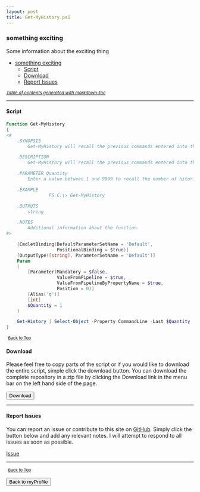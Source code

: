 ```yaml
---
layout: post
title: Get-MyHistory.ps1
---
```


### something exciting

Some information about the exciting thing

- [something exciting](#something-exciting)
  - [Script](#script)
  - [Download](#download)
  - [Report Issues](#report-issues)

<small><i><a href='http://ecotrust-canada.github.io/markdown-toc/'>Table of contents generated with markdown-toc</a></i></small>

---

#### Script

```powershell
Function Get-MyHistory
{
<#
	.SYNOPSIS
		Get-MyHistory will recall the previous commands entered into the console in a format that is easy to copy and paste.

	.DESCRIPTION
		Get-MyHistory will recall the previous commands entered into the console in a format that is easy to copy and paste.

	.PARAMETER Quantity
		Enter a value between 1 and 9999 to recall the number of hitorical commands.

	.EXAMPLE
				PS C:\> Get-MyHistory

	.OUTPUTS
		string

	.NOTES
		Additional information about the function.
#>

	[CmdletBinding(DefaultParameterSetName = 'Default',
				   PositionalBinding = $true)]
	[OutputType([string], ParameterSetName = 'Default')]
	Param
	(
		[Parameter(Mandatory = $false,
				   ValueFromPipeline = $true,
				   ValueFromPipelineByPropertyName = $true,
				   Position = 0)]
		[Alias('q')]
		[int]
		$Quantity = 1
	)

	Get-History | Select-Object -Property CommandLine -Last $Quantity
}
```

<span style="font-size:11px;"><a href="#"><i class="fas fa-caret-up" aria-hidden="true" style="color: white; margin-right:5px;"></i>Back to Top</a></span>

#### Download

Please feel free to copy parts of the script or if you would like to download the entire script, simple click the download button. You can download the complete repository in a zip file by clicking the Download link in the menu bar on the left hand side of the page.

<button class="btn" type="submit" onclick="window.open('/PowerShell/functions/myProfile/Get-MyHistory.ps1')">
    <i class="fa fa-cloud-download-alt">
    </i>
        Download
</button>

---

#### Report Issues

You can report an issue or contribute to this site on <a href="https://github.com/BanterBoy/scripts-blog/issues">GitHub</a>. Simply click the button below and add any relevant notes. I will attempt to respond to all issues as soon as possible.

<!-- Place this tag where you want the button to render. -->

<a class="github-button" href="https://github.com/BanterBoy/scripts-blog/issues/new?title=Get-MyHistory.ps1&body=There is a problem with this function. Please find details below." data-show-count="true" aria-label="Issue BanterBoy/scripts-blog on GitHub">Issue</a>

---

<span style="font-size:11px;"><a href="#"><i class="fas fa-caret-up" aria-hidden="true" style="color: white; margin-right:5px;"></i>Back to Top</a></span>

<a href="/menu/_pages/myProfile.html">
    <button class="btn">
        <i class='fas fa-reply'>
        </i>
            Back to myProfile
    </button>
</a>

[1]: http://ecotrust-canada.github.io/markdown-toc
[2]: https://github.com/googlearchive/code-prettify
